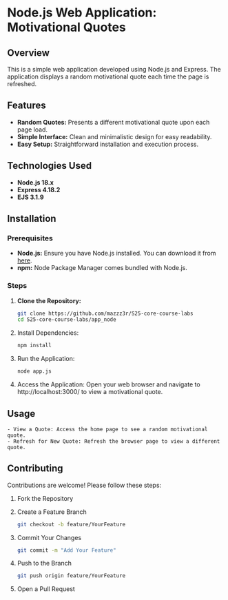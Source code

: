 # Node.js Web Application: Motivational Quotes

## Overview

This is a simple web application developed using Node.js and Express. The application displays a random motivational quote each time the page is refreshed.

## Features

- **Random Quotes:** Presents a different motivational quote upon each page load.
- **Simple Interface:** Clean and minimalistic design for easy readability.
- **Easy Setup:** Straightforward installation and execution process.

## Technologies Used

- **Node.js 18.x**
- **Express 4.18.2**
- **EJS 3.1.9**

## Installation

### Prerequisites

- **Node.js:** Ensure you have Node.js installed. You can download it from [here](https://nodejs.org/).
- **npm:** Node Package Manager comes bundled with Node.js.

### Steps

1. **Clone the Repository:**

   ```bash
   git clone https://github.com/mazzz3r/S25-core-course-labs
   cd S25-core-course-labs/app_node
   ```

2.	Install Dependencies:

	```bash
	npm install
	```

3.	Run the Application:

	```bash
	node app.js
	```

4. Access the Application:
Open your web browser and navigate to http://localhost:3000/ to view a motivational quote.

## Usage
	- View a Quote: Access the home page to see a random motivational quote.
	- Refresh for New Quote: Refresh the browser page to view a different quote.

## Contributing

Contributions are welcome! Please follow these steps:

1. Fork the Repository
2. Create a Feature Branch

    ```bash
    git checkout -b feature/YourFeature
    ```

3.	Commit Your Changes

    ```bash
    git commit -m "Add Your Feature"
    ```

4.	Push to the Branch

    ```bash
    git push origin feature/YourFeature
    ```

5.	Open a Pull Request